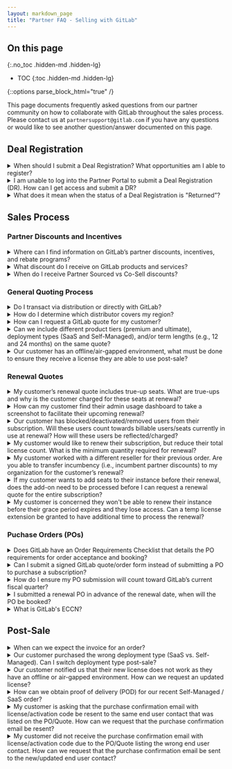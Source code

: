 ```yaml
---
layout: markdown_page
title: "Partner FAQ - Selling with GitLab"
---
```


## On this page
{:.no_toc .hidden-md .hidden-lg}

- TOC
{:toc .hidden-md .hidden-lg}
<link rel="stylesheet" type="text/css" href="/stylesheets/biztech.css" />
{::options parse_block_html="true" /}



This page documents frequently asked questions from our partner community on how to collaborate with GitLab throughout the sales process. Please contact us at `partnersupport@gitlab.com` if you have any questions or would like to see another question/answer documented on this page.

## Deal Registration

<details>
<summary markdown="span">
When should I submit a Deal Registration? What opportunities am I able to register?
</summary>

GitLab has a [Partner Sourced Deal Registration](https://about.gitlab.com/handbook/sales/field-operations/channel-operations/#partner-sourced-deal-registration) (DR) program for (i) Resale, (ii) MSP, and (iii) Referral opportunities. You should submit a Partner Sourced DR for an opportunity where you are **sourcing net-new business for GitLab**, which can apply to opportunities for new logo, co-term add-on/upsell, or add-on/upsell as part of a renewal. Note, there can only be one Partner Sourced DR approved for an opportunity, as only one partner can source a deal. You should not submit a Partner Sourced DR if you did not source the opportunity, and you will generally receive Co-Sell discounts for these deals. Partner Sourced and Co-Sell opportunities are discussed further in the [Partner handbook](https://about.gitlab.com/handbook/resellers/channel-working-with-GitLab/#definitions-and-qualifications).

GitLab also has a [Service Attach DR](https://about.gitlab.com/handbook/sales/field-operations/channel-operations/#service-attach-opportunities) program which applies to opportunities where partners are selling their own professional services into a customer environment at the time of a GitLab product sale.

</details>

<details>
<summary markdown="span">
I am unable to log into the Partner Portal to submit a Deal Registration (DR). How can I get access and submit a DR? 
</summary>

If you have a Partner Portal account but are unable to login, please [select “Forgot Password”](https://partners.gitlab.com/English/) to reset your password. If you do not have a Partner Portal account, please [select “Request Portal Access”](https://partners.gitlab.com/English/) to set up an account. Please contact `partnersupport@gitlab.com` for assistance ​​if you have followed the directions but are still having issues.

Note, to submit a Deal Registration, you must first be an authorized GitLab partner as well as have completed the [required training](https://about.gitlab.com/handbook/resellers/channel-working-with-GitLab/#training--certification-requirements-for-transactions-deal-registrations-nfrs-and-letters-of-authorization-loas) in order to be granted access to submit a DR.

</details>

<details>
<summary markdown="span">
What does it mean when the status of a Deal Registration is "Returned”?
</summary>

The Channel Account Manager (CAM) assigned to the Deal Registration (DR) has reviewed and sent it back to the resale partner for additional information/context. Once the resale partner reviews and responds to the CAM's feedback, the CAM will be notified to review and action the updated DR.

</details>


## Sales Process
### Partner Discounts and Incentives

<details>
<summary markdown="span">
Where can I find information on GitLab’s partner discounts, incentives, and rebate programs?
</summary>

Please review the [GitLab Program Discounts and Incentive Guide](https://partners.gitlab.com/prm/English/s/assets?collectionId=49440) in the GitLab Partner Portal which contains information on our partner discounts, incentives, rebate programs and more. You can also refer to the [Partner handbook](https://about.gitlab.com/handbook/resellers/channel-working-with-GitLab/#definitions-and-qualifications) for an overview.

</details>

<details>
<summary markdown="span">
What discount do I receive on GitLab products and services?
</summary>

Please refer to our [GitLab Partner Price List](https://partners.gitlab.com/prm/English/s/assets?collectionId=49439) which includes the current pricing for all of our products and services along with our discount guidelines in the [GitLab Program Discounts and Incentive Guide](https://partners.gitlab.com/prm/English/s/assets?collectionId=49440).

</details>

<details>
<summary markdown="span">
When do I receive Partner Sourced vs Co-Sell discounts?
</summary>

If the opportunity is for new or add-on/upsell business:
- **sourced** by the partner (including adding licenses as part of a renewal opportunity), the partner should submit a Partner Sourced Deal Registration (DR) for the opportunity. If the DR is approved, GitLab will provide Partner Sourced discounts for the new or add-on/upsell portion of the deal.
- **not sourced** by the partner, the partner will generally receive co-sell discounts.

If the opportunity is a flat renewal, please refer to the [Partner Operations handbook](https://about.gitlab.com/handbook/sales/field-operations/channel-operations/#incumbency-renewals) for rules on partner incumbency.

Please refer to the [GitLab Program Discounts Incentive Guide](https://partners.gitlab.com/prm/English/s/assets?collectionId=49439) for more information regarding our partner program discounts.

</details>


### General Quoting Process

<details>
<summary markdown="span">
Do I transact via distribution or directly with GitLab? 
</summary>

Open Partners located in regions/countries:
- **with** Authorized GitLab Distributors are required to purchase GitLab via those distributors. 
- **without** Authorized GitLab Distributors may purchase directly from GitLab

Select Partners may choose to transact directly with GitLab (excluding certain regions) or via the region's authorized distributor(s). 

Refer to the [Partner Operations handbook](https://about.gitlab.com/handbook/sales/field-operations/channel-operations/#distributor-requirements-and-coverage-by-geo-and-market) for more information on distribution coverage, requirements, and contact information.

</details>

<details>
<summary markdown="span">
How do I determine which distributor covers my region?
</summary>

Please refer to the [Partner Operations handbook](https://about.gitlab.com/handbook/sales/field-operations/channel-operations/#distributor-requirements-and-coverage-by-geo-and-market) for details on distribution coverage, requirements, and contact information.

</details>

<details>
<summary markdown="span">
How can I request a GitLab quote for my customer?
</summary>

- Open partners with an Authorized Distributor in region should [contact their distributor](https://about.gitlab.com/handbook/sales/field-operations/channel-operations/#distributor-requirements-and-coverage-by-geo-and-market).
- Select partners that transact directly with GitLab and/or Open partners without an Authorized Distributor in region should contact the GitLab sales representative for the customer account. Please contact your Channel Account Manager or `partnersupport@gitlab.com` if you are unsure of which GitLab sales representative to contact for your quote request

</details>

<details>
<summary markdown="span">
Can we include different product tiers (premium and ultimate), deployment types (SaaS and Self-Managed), and/or term lengths (e.g., 12 and 24 months) on the same quote?
</summary>

No, we cannot mix product tiers, deployment types, and/or term lengths on the same quote. Please refer to the [Deal Desk handbook](https://about.gitlab.com/handbook/sales/field-operations/sales-operations/deal-desk/#quoting-different-product-tiers-deployment-types-and-term-lengths-on-the-same-quote) for more information.

</details>

<details>
<summary markdown="span">
Our customer has an offline/air-gapped environment, what must be done to ensure they receive a license they are able to use post-sale?
</summary>

Please let the GitLab Sales team know your customer has an offline/air-gapped environment when requesting a quote so they are able to request necessary approvals for the applicable license during the quoting process.

</details>


### Renewal Quotes

<details>
<summary markdown="span">
My customer’s renewal quote includes true-up seats. What are true-ups and why is the customer charged for these seats at renewal?
</summary>

The customer purchased a specific number of seats in their original subscription. If the customer adds more users to their GitLab instance than the number they are licensed for during the subscription period, payment for the additional/overage users is required at time of renewal. 

Note, “Users over subscription ([Self-Managed](https://docs.gitlab.com/ee/subscriptions/self_managed/#users-over-subscription)) / “Seats owed” ([SaaS](https://docs.gitlab.com/ee/subscriptions/gitlab_com/#seats-owed)) in the customer’s admin dashboard represent the number of overage users the customer incurred during the subscription term. Please refer the customer to these guides for how to locate their admin dashboard for [Self-Managed](https://docs.gitlab.com/ee/subscriptions/self_managed/#view-your-subscription) and [SaaS](https://docs.gitlab.com/ee/subscriptions/gitlab_com/#view-your-gitlab-saas-subscription) subscriptions.

</details>

<details>
<summary markdown="span">
How can my customer find their admin usage dashboard to take a screenshot to facilitate their upcoming renewal?
</summary>

Please refer the customer to these guides on how to locate their admin dashboard for [Self Managed](https://docs.gitlab.com/ee/subscriptions/self_managed/#view-your-subscription) and [SaaS](https://docs.gitlab.com/ee/subscriptions/gitlab_com/#view-your-gitlab-saas-subscription) subscriptions.

</details>

<details>
<summary markdown="span">
Our customer has blocked/deactivated/removed users from their subscription. Will these users count towards billable users/seats currently in use at renewal? How will these users be reflected/charged?
</summary>

Deactivated, blocked, and removed users don’t count as “Billable Users (Self-Managed) / “Seats currently in use” (SaaS) in the current subscription. However, they may count toward overages in the subscribed seat count which will be charged as true-ups at renewal. Refer to [Self-Managed](https://docs.gitlab.com/ee/subscriptions/self_managed/#billable-users) and [SaaS]([https://docs.gitlab.com/ee/subscriptions/gitlab_com/#remove-users-from-your-subscription](url)) subscription documentation for more information.

</details>

<details>
<summary markdown="span">
My customer would like to renew their subscription, but reduce their total license count. What is the minimum quantity required for renewal?
</summary>

The minimum quantity required to be renewed is the customers "Billable users" (Self-Managed) or "Seats currently in use" (SaaS) in order to have an active instance post renewal. If the customer wants to renew fewer users than those currently active, they will need to remove the excess users from their instance. Refer to the following guides for details on where a customer can view their usage and/or instructions on how to block, deactivate, or remove users: [Self-Managed](https://docs.gitlab.com/ee/subscriptions/self_managed/#view-user-totals), [SaaS](https://docs.gitlab.com/ee/subscriptions/gitlab_com/#view-your-gitlab-saas-subscription).

</details>

<details>
<summary markdown="span">
My customer worked with a different reseller for their previous order. Are you able to transfer incumbency (i.e., incumbent partner discounts) to my organization for the customer’s renewal?
</summary>

Yes, if the customer provides formal communication through email to confirm they would like to work with you for this renewal (i.e., the new reseller), we are able to transfer incumbency discounts. Refer to the [Partner Operations handbook](https://about.gitlab.com/handbook/sales/field-operations/channel-operations/#incumbency-renewals) for further details.

</details>

<details>
<summary markdown="span">
If my customer wants to add seats to their instance before their renewal, does the add-on need to be processed before I can request a renewal quote for the entire subscription?
</summary>

Yes, for the customer’s overall license count to be accurate during the renewal, add-on licenses need to be fully processed before GitLab can generate a renewal quote. Refer to the [Deal Desk handbook](https://about.gitlab.com/handbook/sales/field-operations/sales-operations/deal-desk/#transacting-a-separate-add-on-opportunity-prior-to-renewal) for further guidance.

</details>

<details>
<summary markdown="span">
My customer is concerned they won't be able to renew their instance before their grace period expires and they lose access. Can a temp license extension be granted to have additional time to process the renewal?
</summary>

On a case-by-case basis, your GitLab sales representative can request a temporary license extension in order to prevent loss of access to a subscription. Please contact your sales team for more information.

</details>


### Puchase Orders (POs)

<details>
<summary markdown="span">
Does GitLab have an Order Requirements Checklist that details the PO requirements for order acceptance and booking?
</summary>

Please refer to the [Sales Order Processing handbook](https://about.gitlab.com/handbook/sales/field-operations/order-processing/#submit-an-opportunity-for-booking) for opportunity booking requirements.

</details>

<details>
<summary markdown="span">
Can I submit a signed GitLab quote/order form instead of submitting a PO to purchase a subscription?
</summary>

A signed GitLab quote/order form is acceptable in place of a PO as long as the details meet our opportunity booking requirements. Please ensure a signature, full name, title and date are all listed on the GitLab quote/order form.

</details>

<details>
<summary markdown="span">
How do I ensure my PO submission will count toward GitLab’s current fiscal quarter? 
</summary>

Please refer to the guidelines listed in the [Sales Order Processing handbook](https://about.gitlab.com/handbook/sales/field-operations/order-processing/#end-of-quarter-bookings) regarding end-of-quarter bookings.

</details>

<details>
<summary markdown="span">
I submitted a renewal PO in advance of the renewal date, when will the PO be booked? 
</summary>

[New business, add-on](https://about.gitlab.com/handbook/sales/field-operations/order-processing/#new-businessadd-on-opportunities), and [renewal](https://about.gitlab.com/handbook/sales/field-operations/order-processing/#renewal-opportunities) orders are processed no more than 15 days prior to an opportunity's close date. Note, the start date for renewals is the last day of the customers current subscription term.

</details>

<details>
<summary markdown="span">
What is GitLab's ECCN? 
</summary>

You can find our ECCN in our [Trade Compliance handbook](https://about.gitlab.com/handbook/legal/trade-compliance/#how-do-trade-control-laws-apply-to-gitlab-software).

</details>


## Post-Sale

<details>
<summary markdown="span">
When can we expect the invoice for an order?
</summary>

Invoices are sent [24 - 48 hours after the opportunity closes](https://about.gitlab.com/handbook/finance/accounting/finance-ops/billing-ops/#standard-operating-process).

</details>

<details>
<summary markdown="span">
Our customer purchased the wrong deployment type (SaaS vs. Self-Managed). Can I switch deployment type post-sale?
</summary>

Yes, this change can generally be made by processing a new zero dollar order to facilitate the switch. Please contact the sales representative you worked with on the opportunity so that they may facilitate next steps. 

</details>

<details>
<summary markdown="span">
Our customer notified us that their new license does not work as they have an offline or air-gapped environment. How can we request an updated license?
</summary>

Please contact the sales representative you worked with on the opportunity to request an updated license. Note, the sales representative will need to request and receive executive approvals before our support team can process the request.

</details>

<details>
<summary markdown="span">
How can we obtain proof of delivery (POD) for our recent Self-Managed / SaaS order?
</summary>

The partner contact that receives the GitLab invoice will also receive a copy of the customer purchase confirmation email (i.e., copy of the Self-Managed license activation or SaaS notification email sent to the customer). Please connect with this contact to obtain the POD. 

**Note**, on a two-tier deal, the distributor is invoiced by GitLab and thus the distributor receives the POD. Please connect with the distributor to obtain the POD if you have purchased through distribution.

</details>

<details>
<summary markdown="span">
My customer is asking that the purchase confirmation email with license/activation code be resent to the same end user contact that was listed on the PO/Quote. How can we request that the purchase confirmation email be resent?
</summary>

The partner that received the Gitlab invoice (i.e., Distributor for two-tier deal, Reseller for one-tier deal) needs to [submit the support ticket](https://support.gitlab.com/hc/en-us/requests/new) with the GitLab invoice attached to request the purchase confirmation email be resent to the same end user contact.

</details>

<details>
<summary markdown="span">
My customer did not receive the purchase confirmation email with license/activation code due to the PO/Quote listing the wrong end user contact. How can we request that the purchase confirmation email be sent to the new/updated end user contact? 
</summary>

The partner that received the Gitlab invoice (i.e., Distributor for two-tier deal, Reseller for one-tier deal) needs to [submit the support ticket](https://support.gitlab.com/hc/en-us/requests/new) with the GitLab invoice attached to request the purchase confirmation email be sent to a new end user contact.

**Important to note**, the GitLab Sales Rep cannot change the end user contact post-sale on behalf of the partner or customer. The request to change the end user contact must either be submitted by the (i) partner that received the GitLab invoice as outlined above or (ii) customer contact listed on the final GitLab quote (i.e., the person that received the license).

</details>
